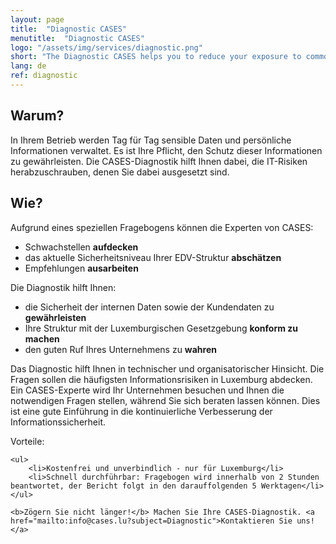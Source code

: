 ```yaml
---
layout: page
title:  "Diagnostic CASES"
menutitle:  "Diagnostic CASES"
logo: "/assets/img/services/diagnostic.png"
short: "The Diagnostic CASES helps you to reduce your exposure to common IT risks."
lang: de
ref: diagnostic
---
```

## Warum?
In Ihrem Betrieb werden Tag für Tag sensible Daten und persönliche Informationen verwaltet. Es ist Ihre Pflicht, den Schutz dieser Informationen zu gewährleisten. Die CASES-Diagnostik hilft Ihnen dabei, die IT-Risiken herabzuschrauben, denen Sie dabei ausgesetzt sind.


## Wie?
Aufgrund eines speziellen Fragebogens können die Experten von CASES:

* Schwachstellen **aufdecken**
* das aktuelle Sicherheitsniveau Ihrer EDV-Struktur **abschätzen**
* Empfehlungen **ausarbeiten**

Die Diagnostik hilft Ihnen:

* die Sicherheit der internen Daten sowie der Kundendaten zu **gewährleisten**
* Ihre Struktur mit der Luxemburgischen Gesetzgebung **konform zu machen**
* den guten Ruf Ihres Unternehmens zu **wahren**

Das Diagnostic hilft Ihnen in technischer und organisatorischer Hinsicht. Die Fragen sollen die häufigsten Informationsrisiken in Luxemburg abdecken.
Ein CASES-Experte wird Ihr Unternehmen besuchen und Ihnen die notwendigen Fragen stellen, während Sie sich beraten lassen können. Dies ist eine gute Einführung in die kontinuierliche Verbesserung der Informationssicherheit.


<div class="well well--blue-outline">
    Vorteile:

    <ul>
        <li>Kostenfrei und unverbindlich - nur für Luxemburg</li>
        <li>Schnell durchführbar: Fragebogen wird innerhalb von 2 Stunden beantwortet, der Bericht folgt in den darauffolgenden 5 Werktagen</li>
    </ul>

    <b>Zögern Sie nicht länger!</b> Machen Sie Ihre CASES-Diagnostik. <a href="mailto:info@cases.lu?subject=Diagnostic">Kontaktieren Sie uns!</a>
</div>
